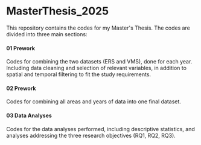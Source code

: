  # MasterThesis_2025
This repository contains the codes for my Master's Thesis. 
The codes are divided into three main sections:

#### 01 Prework 
Codes for combining the two datasets (ERS and VMS), done for each year. Including data cleaning and selection of relevant variables, in addition to spatial and temporal filtering to fit the study requirements.

#### 02 Prework
Codes for combining all areas and years of data into one final dataset.

#### 03 Data Analyses
Codes for the data analyses performed, including descriptive statistics, and analyses addressing the three research objectives (RQ1, RQ2, RQ3).

